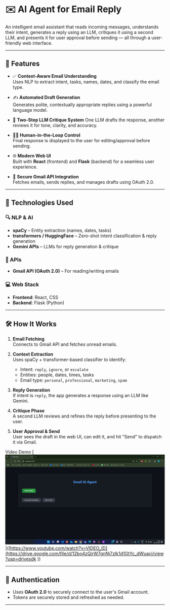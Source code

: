 # ✉️ AI Agent for Email Reply 

An intelligent email assistant that reads incoming messages, understands their intent, generates a reply using an LLM, critiques it using a second LLM, and presents it for user approval before sending — all through a user-friendly web interface.

---

## 🚀 Features

- ✅ **Context-Aware Email Understanding**  
  Uses NLP to extract intent, tasks, names, dates, and classify the email type.

- ✍️ **Automated Draft Generation**  
  Generates polite, contextually appropriate replies using a powerful language model.

- 🧠 **Two-Step LLM Critique System**
  One LLM drafts the response, another reviews it for tone, clarity, and accuracy.

- 🧑‍💻 **Human-in-the-Loop Control**  
  Final response is displayed to the user for editing/approval before sending.

- 🌐 **Modern Web UI**  
  Built with **React** (frontend) and **Flask** (backend) for a seamless user experience.

- 🔐 **Secure Gmail API Integration**  
  Fetches emails, sends replies, and manages drafts using OAuth 2.0.

---

## 🧰 Technologies Used

### 🔍 NLP & AI
- **spaCy** – Entity extraction (names, dates, tasks)
- **transformers / HuggingFace** – Zero-shot intent classification & reply generation
- **Gemini APIs** – LLMs for reply generation & critique

### 📡 APIs
- **Gmail API (OAuth 2.0)** – For reading/writing emails

### 💻 Web Stack
- **Frontend**: React, CSS
- **Backend**: Flask (Python)

---

## 🛠️ How It Works

1. **Email Fetching**  
   Connects to Gmail API and fetches unread emails.

2. **Context Extraction**  
   Uses spaCy + transformer-based classifier to identify:
   - Intent: `reply`, `ignore`, or `escalate`
   - Entities: people, dates, times, tasks
   - Email type: `personal`, `professional`, `marketing`, `spam`

3. **Reply Generation**  
   If intent is `reply`, the app generates a response using an LLM like Gemini.

4. **Critique Phase**  
   A second LLM reviews and refines the reply before presenting to the user.

5. **User Approval & Send**  
   User sees the draft in the web UI, can edit it, and hit "Send" to dispatch it via Gmail.

Video Demo
[![Watch the Demo](thumbnail.png)]([https://www.youtube.com/watch?v=VIDEO_ID](https://drive.google.com/file/d/12bo4zQirW7gnNj7zlk1d1GtYc_dWuacj/view?usp=drivesdk ))

---

## 🔐 Authentication

- Uses **OAuth 2.0** to securely connect to the user's Gmail account.
- Tokens are securely stored and refreshed as needed.

---

